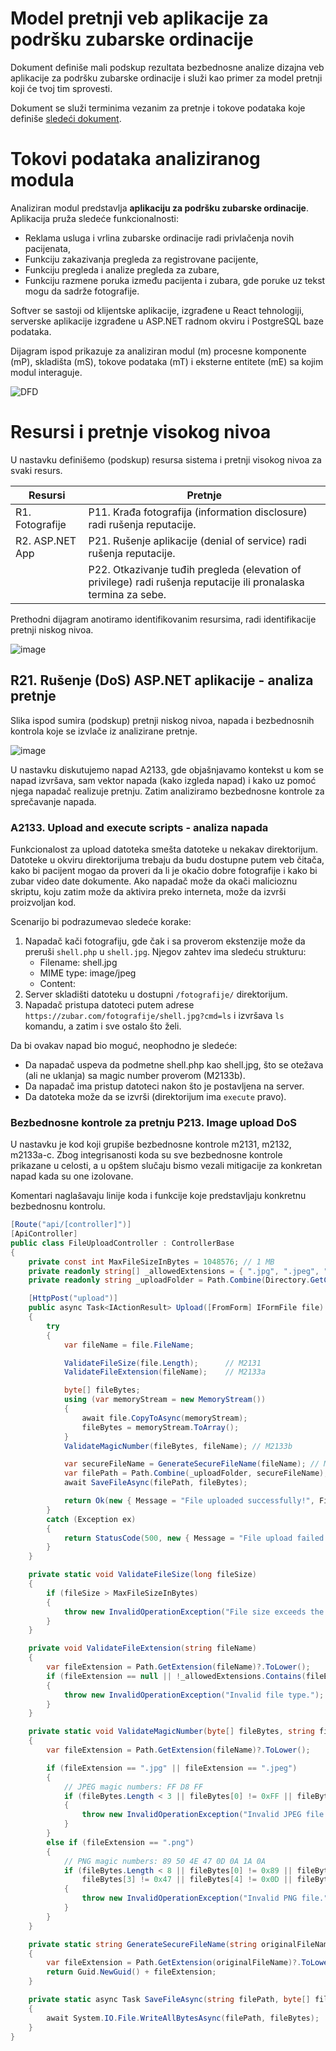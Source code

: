 # Model pretnji veb aplikacije za podršku zubarske ordinacije

Dokument definiše mali podskup rezultata bezbednosne analize dizajna veb aplikacije za podršku zubarske ordinacije i služi kao primer za model pretnji koji će tvoj tim sprovesti.

Dokument se služi terminima vezanim za pretnje i tokove podataka koje definiše [sledeći dokument](https://github.com/Luburic/zoss-model-pretnji/blob/main/modeli/terminologija.md).

# Tokovi podataka analiziranog modula

Analiziran modul predstavlja **aplikaciju za podršku zubarske ordinacije**. Aplikacija pruža sledeće funkcionalnosti:
- Reklama usluga i vrlina zubarske ordinacije radi privlačenja novih pacijenata,
- Funkciju zakazivanja pregleda za registrovane pacijente,
- Funkciju pregleda i analize pregleda za zubare,
- Funkciju razmene poruka između pacijenta i zubara, gde poruke uz tekst mogu da sadrže fotografije.

Softver se sastoji od klijentske aplikacije, izgrađene u React tehnologiji, serverske aplikacije izgrađene u ASP.NET radnom okviru i PostgreSQL baze podataka.

Dijagram ispod prikazuje za analiziran modul (m) procesne komponente (mP), skladišta (mS), tokove podataka (mT) i eksterne entitete (mE) sa kojim modul interaguje.

![DFD](https://github.com/user-attachments/assets/3b37e3f9-7626-45f8-8fd1-fad1f0ad9e1a)

# Resursi i pretnje visokog nivoa

U nastavku definišemo (podskup) resursa sistema i pretnji visokog nivoa za svaki resurs.

| Resursi         | Pretnje                                         |
|-----------------|-------------------------------------------------|
| R1. Fotografije | P11. Krađa fotografija (information disclosure) radi rušenja reputacije. |
| R2. ASP.NET App | P21. Rušenje aplikacije (denial of service) radi rušenja reputacije. |
|  | P22. Otkazivanje tuđih pregleda (elevation of privilege) radi rušenja reputacije ili pronalaska termina za sebe. |

Prethodni dijagram anotiramo identifikovanim resursima, radi identifikacije pretnji niskog nivoa.

![image](https://github.com/user-attachments/assets/afc090c8-3af1-47e0-8136-c3bb3dcaae98)

## R21. Rušenje (DoS) ASP.NET aplikacije - analiza pretnje

Slika ispod sumira (podskup) pretnji niskog nivoa, napada i bezbednosnih kontrola koje se izvlače iz analizirane pretnje.

![image](https://github.com/user-attachments/assets/d7c6ff12-9f65-42cb-9848-ba22b9c953e7)

U nastavku diskutujemo napad A2133, gde objašnjavamo kontekst u kom se napad izvršava, sam vektor napada (kako izgleda napad) i kako uz pomoć njega napadač realizuje pretnju. Zatim analiziramo bezbednosne kontrole za sprečavanje napada.

### A2133. Upload and execute scripts - analiza napada

Funkcionalost za upload datoteka smešta datoteke u nekakav direktorijum. Datoteke u okviru direktorijuma trebaju da budu dostupne putem veb čitača, kako bi pacijent mogao da proveri da li je okačio dobre fotografije i kako bi zubar video date dokumente.
Ako napadač može da okači malicioznu skriptu, koju zatim može da aktivira preko interneta, može da izvrši proizvoljan kod.

Scenarijo bi podrazumevao sledeće korake:
1. Napadač kači fotografiju, gde čak i sa proverom ekstenzije može da preruši `shell.php` u `shell.jpg`. Njegov zahtev ima sledeću strukturu:
   - Filename: shell.jpg
   - MIME type: image/jpeg
   - Content: <?php system($_GET['cmd']); ?>
2. Server skladišti datoteku u dostupni `/fotografije/` direktorijum.
3. Napadač pristupa datoteci putem adrese `https://zubar.com/fotografije/shell.jpg?cmd=ls` i izvršava `ls` komandu, a zatim i sve ostalo što želi.

Da bi ovakav napad bio moguć, neophodno je sledeće:
- Da napadač uspeva da podmetne shell.php kao shell.jpg, što se otežava (ali ne uklanja) sa magic number proverom (M2133b).
- Da napadač ima pristup datoteci nakon što je postavljena na server.
- Da datoteka može da se izvrši (direktorijum ima `execute` pravo).

### Bezbednosne kontrole za pretnju P213. Image upload DoS
U nastavku je kod koji grupiše bezbednosne kontrole m2131, m2132, m2133a-c. Zbog integrisanosti koda su sve bezbednosne kontrole prikazane u celosti, a u opštem slučaju bismo vezali mitigacije za konkretan napad kada su one izolovane.

Komentari naglašavaju linije koda i funkcije koje predstavljaju konkretnu bezbednosnu kontrolu.

```csharp
[Route("api/[controller]")]
[ApiController]
public class FileUploadController : ControllerBase
{
    private const int MaxFileSizeInBytes = 1048576; // 1 MB
    private readonly string[] _allowedExtensions = { ".jpg", ".jpeg", ".png" };
    private readonly string _uploadFolder = Path.Combine(Directory.GetCurrentDirectory(), "Uploads");

    [HttpPost("upload")]
    public async Task<IActionResult> Upload([FromForm] IFormFile file)
    {
        try
        {
            var fileName = file.FileName;

            ValidateFileSize(file.Length);      // M2131
            ValidateFileExtension(fileName);    // M2133a

            byte[] fileBytes;
            using (var memoryStream = new MemoryStream())
            {
                await file.CopyToAsync(memoryStream);
                fileBytes = memoryStream.ToArray();
            }
            ValidateMagicNumber(fileBytes, fileName); // M2133b

            var secureFileName = GenerateSecureFileName(fileName); // M2132
            var filePath = Path.Combine(_uploadFolder, secureFileName); //m2133c (if execute is disabled)
            await SaveFileAsync(filePath, fileBytes);

            return Ok(new { Message = "File uploaded successfully!", FileName = secureFileName });
        }
        catch (Exception ex)
        {
            return StatusCode(500, new { Message = "File upload failed.", Error = ex.Message });
        }
    }

    private static void ValidateFileSize(long fileSize)
    {
        if (fileSize > MaxFileSizeInBytes)
        {
            throw new InvalidOperationException("File size exceeds the 1MB limit.");
        }
    }

    private void ValidateFileExtension(string fileName)
    {
        var fileExtension = Path.GetExtension(fileName)?.ToLower();
        if (fileExtension == null || !_allowedExtensions.Contains(fileExtension))
        {
            throw new InvalidOperationException("Invalid file type.");
        }
    }

    private static void ValidateMagicNumber(byte[] fileBytes, string fileName)
    {
        var fileExtension = Path.GetExtension(fileName)?.ToLower();

        if (fileExtension == ".jpg" || fileExtension == ".jpeg")
        {
            // JPEG magic numbers: FF D8 FF
            if (fileBytes.Length < 3 || fileBytes[0] != 0xFF || fileBytes[1] != 0xD8 || fileBytes[2] != 0xFF)
            {
                throw new InvalidOperationException("Invalid JPEG file.");
            }
        }
        else if (fileExtension == ".png")
        {
            // PNG magic numbers: 89 50 4E 47 0D 0A 1A 0A
            if (fileBytes.Length < 8 || fileBytes[0] != 0x89 || fileBytes[1] != 0x50 || fileBytes[2] != 0x4E ||
                fileBytes[3] != 0x47 || fileBytes[4] != 0x0D || fileBytes[5] != 0x0A || fileBytes[6] != 0x1A || fileBytes[7] != 0x0A)
            {
                throw new InvalidOperationException("Invalid PNG file.");
            }
        }
    }

    private static string GenerateSecureFileName(string originalFileName)
    {
        var fileExtension = Path.GetExtension(originalFileName)?.ToLower();
        return Guid.NewGuid() + fileExtension;
    }

    private static async Task SaveFileAsync(string filePath, byte[] fileBytes)
    {
        await System.IO.File.WriteAllBytesAsync(filePath, fileBytes);
    }
}
```
